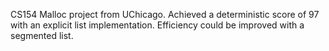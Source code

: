 CS154 Malloc project from UChicago. Achieved a deterministic score of 97 with an explicit list implementation. Efficiency could be improved with a segmented list.